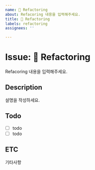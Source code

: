 ```yaml
---
name: 🔩 Refactoring
about: Refacoring 내용을 입력해주세요.
title: 🔩 Refactoring
labels: refactoring
assignees: ''

---
```


# Issue: 🔩 Refactoring
Refacoring 내용을 입력해주세요.

## Description
설명을 작성하세요.

## Todo
- [ ] todo
- [ ] todo

## ETC
기타사항
